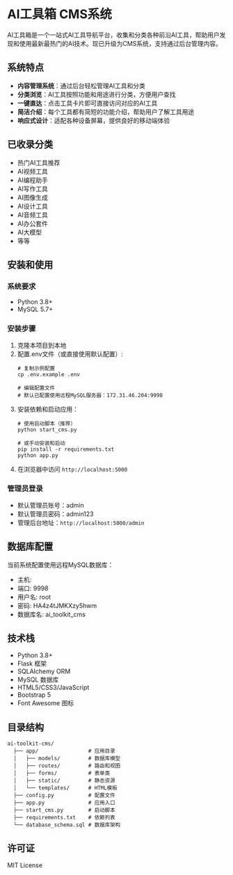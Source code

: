 # AI工具箱 CMS系统

AI工具箱是一个一站式AI工具导航平台，收集和分类各种前沿AI工具，帮助用户发现和使用最新最热门的AI技术。现已升级为CMS系统，支持通过后台管理内容。

## 系统特点

- **内容管理系统**：通过后台轻松管理AI工具和分类
- **分类浏览**：AI工具按照功能和用途进行分类，方便用户查找
- **一键直达**：点击工具卡片即可直接访问对应的AI工具
- **简洁介绍**：每个工具都有简短的功能介绍，帮助用户了解工具用途
- **响应式设计**：适配各种设备屏幕，提供良好的移动端体验

## 已收录分类

- 热门AI工具推荐
- AI视频工具
- AI编程助手
- AI写作工具
- AI图像生成
- AI设计工具
- AI音频工具
- AI办公套件
- AI大模型
- 等等

## 安装和使用

### 系统要求
- Python 3.8+
- MySQL 5.7+

### 安装步骤

1. 克隆本项目到本地
2. 配置.env文件（或直接使用默认配置）:
   ```
   # 复制示例配置
   cp .env.example .env
   
   # 编辑配置文件
   # 默认已配置使用远程MySQL服务器：172.31.46.204:9998
   ```
3. 安装依赖和启动应用：
   ```
   # 使用启动脚本（推荐）
   python start_cms.py
   
   # 或手动安装和启动
   pip install -r requirements.txt
   python app.py
   ```
4. 在浏览器中访问 `http://localhost:5000`

### 管理员登录

- 默认管理员账号：admin
- 默认管理员密码：admin123
- 管理后台地址：`http://localhost:5000/admin`

## 数据库配置

当前系统配置使用远程MySQL数据库：
- 主机: 
- 端口: 9998
- 用户名: root
- 密码: HA4z4tJMKXzy5hwm
- 数据库名: ai_toolkit_cms

## 技术栈

- Python 3.8+
- Flask 框架
- SQLAlchemy ORM
- MySQL 数据库
- HTML5/CSS3/JavaScript
- Bootstrap 5
- Font Awesome 图标

## 目录结构

```
ai-toolkit-cms/
  ├── app/                # 应用目录
  │   ├── models/         # 数据库模型
  │   ├── routes/         # 路由和视图
  │   ├── forms/          # 表单类
  │   ├── static/         # 静态资源
  │   └── templates/      # HTML模板
  ├── config.py           # 配置文件
  ├── app.py              # 应用入口
  ├── start_cms.py        # 启动脚本
  ├── requirements.txt    # 依赖列表
  └── database_schema.sql # 数据库架构
```

## 许可证

MIT License

